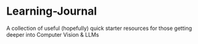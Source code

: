 # Learning-Journal
A collection of useful (hopefully) quick starter resources for those getting deeper into Computer Vision &amp; LLMs
